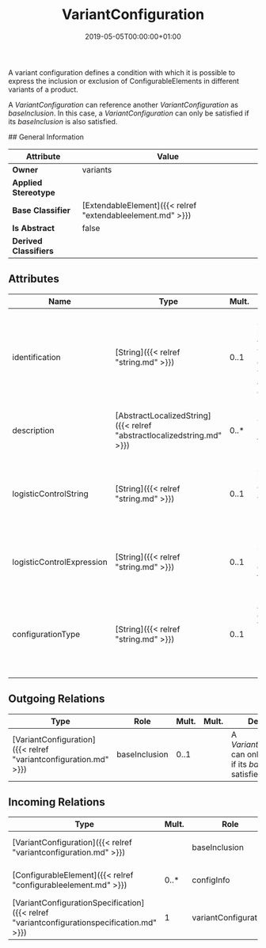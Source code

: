 ﻿---
title: VariantConfiguration
toc: false
type: specs
date: "2019-05-05T00:00:00+01:00"
draft: false
menu_name: vec120

# Prev/next pager order (if `docs_section_pager` enabled in `params.toml`)
weight: 
---
<html>   <head>     </head>   <body>     <p> A variant configuration defines a condition with which it is possible to express the inclusion or exclusion of ConfigurableElements in different variants of a product.      </p>      <p> A <i>VariantConfiguration </i>can reference another <i>VariantConfiguration</i> as <i>baseInclusion</i>. In this case, a <i>VariantConfiguration</i> can only be satisfied if its <i>baseInclusion </i>is also satisfied.      </p>  </body> </html>
## General Information

| Attribute               | Value |
|-------------------------|-------|
| **Owner**               | variants |
| **Applied Stereotype**  |   |
| **Base Classifier**     | [ExtendableElement]({{< relref "extendableelement.md" >}})<br/>  |
| **Is Abstract**         | false |
| **Derived Classifiers** |   |


## Attributes
|  Name  |  Type  |  Mult.  |  Description  |  Owning Classifier  |
|--------|--------|---------|---------------|--------------|
|identification | [String]({{< relref "string.md" >}}) | 0..1 | <html>   <head>     </head>   <body>     <p> Specifies a unique identification of the variant configuration. The identification is guaranteed to be unique within the specification and does not change over the time.      </p>    </body> </html>  | [VariantConfiguration]({{< relref "variantconfiguration.md" >}}) |
|description | [AbstractLocalizedString]({{< relref "abstractlocalizedstring.md" >}}) | 0..* | <html><body><p>On optional human readable description of the variant configuration. </p></body></html> | [VariantConfiguration]({{< relref "variantconfiguration.md" >}}) |
|logisticControlString | [String]({{< relref "string.md" >}}) | 0..1 | <html>   <head>     </head>   <body>     <p> Specifies a logisticControlString which can be used if the variant management is not done by boolean logic.      </p>    </body> </html>  | [VariantConfiguration]({{< relref "variantconfiguration.md" >}}) |
|logisticControlExpression | [String]({{< relref "string.md" >}}) | 0..1 | <html>   <head>     </head>   <body>     <p> Specifies a logisticControlExpression expressed as boolean term.      </p>    </body> </html>  | [VariantConfiguration]({{< relref "variantconfiguration.md" >}}) |
|configurationType | [String]({{< relref "string.md" >}}) | 0..1 | <html>   <head>     </head>   <body>     <p> Allows the classification of a VariantConfiguration.     </p>      <p> (see KBLFRM-250, KBLFRM-314, KBLFRM-290)      </p>    </body> </html>  | [VariantConfiguration]({{< relref "variantconfiguration.md" >}}) |

## Outgoing Relations
|    Type  |   Role   |   Mult.   |   Mult.   |   Description   |
|----------|----------|-----------|-----------|-----------------|
| [VariantConfiguration]({{< relref "variantconfiguration.md" >}}) | baseInclusion | 0..1 |  | <html>   <head>     </head>   <body> A <i>VariantConfiguration </i>can only be satisfied if its <i>baseInclusion </i>is satisfied as well.</body> </html> |
##  Incoming Relations
|    Type  |   Mult.  |   Role    |   Mult.   |   Description  |
|----------|----------|-----------|-----------|----------------|
| [VariantConfiguration]({{< relref "variantconfiguration.md" >}}) |  | baseInclusion | 0..1 | <html>   <head>     </head>   <body> A <i>VariantConfiguration </i>can only be satisfied if its <i>baseInclusion </i>is satisfied as well.</body> </html> |
| [ConfigurableElement]({{< relref "configurableelement.md" >}}) | 0..* | configInfo | 0..1 | References the configuration information that applies to the ConfigurableElement.  |
| [VariantConfigurationSpecification]({{< relref "variantconfigurationspecification.md" >}}) | 1 | variantConfiguration | 0..* | Specifies the individual VariantConfigurations defined in the VariantConfigurationSpecification.  |
